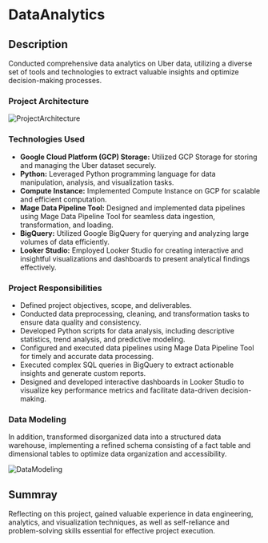 # DataAnalytics

## Description

Conducted comprehensive data analytics on Uber data, utilizing a diverse set of tools and technologies to extract valuable insights and optimize decision-making processes.

### Project Architecture 

![ProjectArchitecture](https://github.com/BoukayouaLoubna/DataAnalytics/assets/161256795/d725ae82-24c5-467e-bd3f-eab7d68acf69)

### Technologies Used

- **Google Cloud Platform (GCP) Storage:** Utilized GCP Storage for storing and managing the Uber dataset securely.
- **Python:** Leveraged Python programming language for data manipulation, analysis, and visualization tasks.
- **Compute Instance:** Implemented Compute Instance on GCP for scalable and efficient computation.
- **Mage Data Pipeline Tool:** Designed and implemented data pipelines using Mage Data Pipeline Tool for seamless data ingestion, transformation, and loading.
- **BigQuery:** Utilized Google BigQuery for querying and analyzing large volumes of data efficiently.
- **Looker Studio:** Employed Looker Studio for creating interactive and insightful visualizations and dashboards to present analytical findings effectively.

### Project Responsibilities

- Defined project objectives, scope, and deliverables.
- Conducted data preprocessing, cleaning, and transformation tasks to ensure data quality and consistency.
- Developed Python scripts for data analysis, including descriptive statistics, trend analysis, and predictive modeling.
- Configured and executed data pipelines using Mage Data Pipeline Tool for timely and accurate data processing.
- Executed complex SQL queries in BigQuery to extract actionable insights and generate custom reports.
- Designed and developed interactive dashboards in Looker Studio to visualize key performance metrics and facilitate data-driven decision-making.

### Data Modeling

In addition, transformed disorganized data into a structured data warehouse, implementing a refined schema consisting of a fact table and dimensional tables to optimize data organization and accessibility.

![DataModeling](https://github.com/BoukayouaLoubna/DataAnalytics/assets/161256795/41e4f3cf-2d63-4030-8303-76e0966de7aa)

## Summray 

Reflecting on this project, gained valuable experience in data engineering, analytics, and visualization techniques, as well as self-reliance and problem-solving skills essential for effective project execution.
